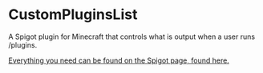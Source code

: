 # CustomPluginsList
A Spigot plugin for Minecraft that controls what is output when a user runs /plugins.

[Everything you need can be found on the Spigot page, found here.](https://www.spigotmc.org/resources/custompluginlist.86414/)
